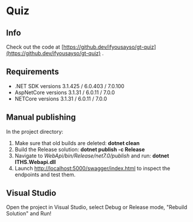 # Quiz

## Info

Check out the code at [https://github.dev/ifyousayso/gt-quiz](https://github.dev/ifyousayso/gt-quiz) .

## Requirements

- .NET SDK versions 3.1.425 / 6.0.403 / 7.0.100
- AspNetCore versions 3.1.31 / 6.0.11 / 7.0.0
- NETCore versions 3.1.31 / 6.0.11 / 7.0.0

## Manual publishing

In the project directory:

1. Make sure that old builds are deleted: **dotnet clean**
2. Build the Release solution: **dotnet publish -c Release**
3. Navigate to *WebApi/bin/Release/net7.0/publish* and run: **dotnet ITHS.Webapi.dll**
4. Launch [http://localhost:5000/swagger/index.html](http://localhost:5000/swagger/index.html) to inspect the endpoints and test them.

## Visual Studio

Open the project in Visual Studio, select Debug or Release mode, "Rebuild Solution" and Run!
